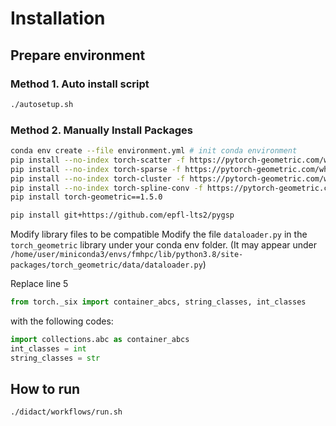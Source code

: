 # Installation
## Prepare environment

### Method 1. Auto install script
```bash
./autosetup.sh
```
### Method 2. Manually Install Packages



```bash
conda env create --file environment.yml # init conda environment
pip install --no-index torch-scatter -f https://pytorch-geometric.com/whl/torch-1.13.1%2Bcu116.html
pip install --no-index torch-sparse -f https://pytorch-geometric.com/whl/torch-1.13.1%2Bcu116.html
pip install --no-index torch-cluster -f https://pytorch-geometric.com/whl/torch-1.13.1%2Bcu116.html
pip install --no-index torch-spline-conv -f https://pytorch-geometric.com/whl/torch-1.13.1%2Bcu116.html
pip install torch-geometric==1.5.0
```

```bash
pip install git+https://github.com/epfl-lts2/pygsp
```


Modify library files to be compatible
Modify the file `dataloader.py` in the `torch_geometric` library under your conda env folder. (It may appear under `/home/user/miniconda3/envs/fmhpc/lib/python3.8/site-packages/torch_geometric/data/dataloader.py`)

Replace line 5
```python
from torch._six import container_abcs, string_classes, int_classes
```
with the following codes:
```python
import collections.abc as container_abcs
int_classes = int
string_classes = str
```

## How to run
```bash
./didact/workflows/run.sh
```
